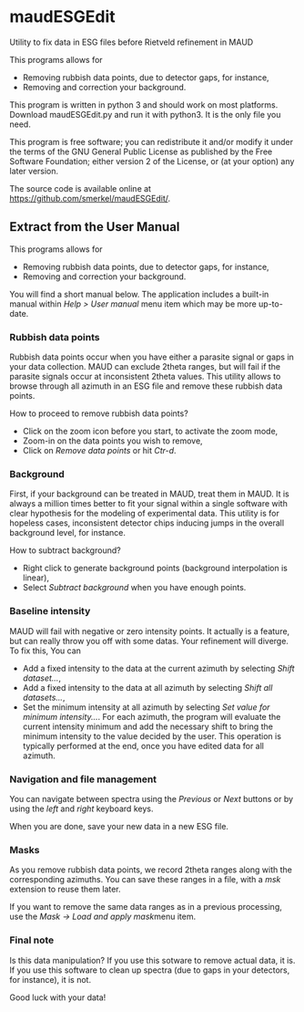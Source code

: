 # maudESGEdit
Utility to fix data in ESG files before Rietveld refinement in MAUD

This programs allows for
- Removing rubbish data points, due to detector gaps, for instance,
- Removing and correction your background. 

This program is written in python 3 and should work on most platforms. Download maudESGEdit.py and run it with python3. It is the only file you need.

This program is free software; you can redistribute it and/or modify it under the terms of the GNU General Public License as published by the Free Software Foundation; either version 2 of the License, or (at your option) any later version.

The source code is available online at https://github.com/smerkel/maudESGEdit/. 

## Extract from the User Manual

This programs allows for
 * Removing rubbish data points, due to detector gaps, for instance,
 * Removing and correction your background.

You will find a short manual below. The application includes a built-in manual within *Help > User manual* menu item which may be more up-to-date.

### Rubbish data points

Rubbish data points occur when you  have either a parasite signal or gaps in your data collection. MAUD can exclude 2theta ranges, but will fail if the parasite signals occur at inconsistent 2theta values. This utility allows to browse through all azimuth in an ESG file and remove these rubbish data points.

How to proceed to remove rubbish data points?
 * Click on the zoom icon before you start, to activate the zoom mode,
 * Zoom-in on the data points you wish to remove,
 * Click on *Remove data points* or hit *Ctr-d*.


### Background

First, if your background can be treated in MAUD, treat them in MAUD. It is always a million times better to fit your signal within a single software with clear hypothesis for the modeling of experimental data. This utility is for hopeless cases, inconsistent detector chips inducing jumps in the overall background level, for instance.

How to subtract background?
 * Right click to generate background points (background interpolation is linear),
 * Select *Subtract background* when you have enough points.

### Baseline intensity

MAUD will fail with negative or zero intensity points. It actually is a feature, but can really throw you off with some datas. Your refinement will diverge. To fix this, You can
 * Add a fixed intensity to the data at the current azimuth by selecting *Shift dataset...*,
 * Add a fixed intensity to the data at all azimuth by selecting *Shift all datasets...*,
 * Set the minimum intensity at all azimuth by selecting *Set value for minimum intensity...*. For each azimuth, the program will evaluate the current intensity minimum and add the necessary shift to bring the minimum intensity to the value decided by the user. This operation is typically performed at the end, once you have edited data for all azimuth.

### Navigation and file management

You can navigate between spectra using the *Previous* or *Next* buttons or by using the *left* and *right* keyboard keys.

When you are done, save your new data in a new ESG file.

### Masks

As you remove rubbish data points, we record 2theta ranges along with the corresponding azimuths. You can save these ranges in a file, with a *msk* extension to reuse them later.

If you want to remove the same data ranges as in a previous processing, use the *Mask -> Load and apply mask*menu item.

### Final note

Is this data manipulation? If you use this sotware to remove actual data, it is. If you use this software to clean up spectra (due to gaps in your detectors, for instance), it is not.

Good luck with your data!
